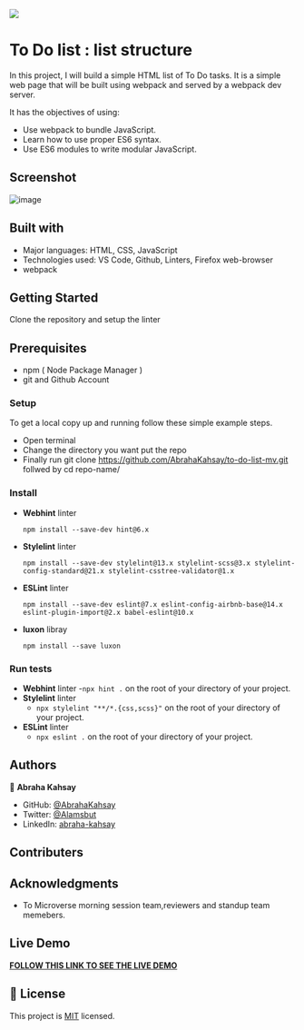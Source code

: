 
![](https://img.shields.io/badge/Microverse-blueviolet)
# To Do list : list structure
In this project, I will build a simple HTML list of To Do tasks. It is a simple web page that will be built using webpack and served by a webpack dev server.

It has the objectives of using:

- Use webpack to bundle JavaScript.
- Learn how to use proper ES6 syntax.
- Use ES6 modules to write modular JavaScript.

## Screenshot
![image](https://user-images.githubusercontent.com/75738563/177642440-01407cb0-d9d8-44b0-846d-ae96efe160f7.png)

## Built with

- Major languages: HTML, CSS, JavaScript
- Technologies used: VS Code, Github, Linters, Firefox web-browser
- webpack

## Getting Started

Clone the repository and setup the linter

## Prerequisites

- npm ( Node Package Manager )
- git and Github Account

### Setup

To get a local copy up and running follow these simple example steps.

- Open terminal
- Change the directory you want put the repo
- Finally run git clone https://github.com/AbrahaKahsay/to-do-list-mv.git follwed by cd repo-name/

### Install

- **Webhint** linter

  `npm install --save-dev hint@6.x`

- **Stylelint** linter

  `npm install --save-dev stylelint@13.x stylelint-scss@3.x stylelint-config-standard@21.x stylelint-csstree-validator@1.x`

- **ESLint** linter

  `npm install --save-dev eslint@7.x eslint-config-airbnb-base@14.x eslint-plugin-import@2.x babel-eslint@10.x`

 - **luxon** libray

    `npm install --save luxon`


### Run tests

- **Webhint** linter -`npx hint .` on the root of your directory of your project.
- **Stylelint** linter
  - `npx stylelint "**/*.{css,scss}"` on the root of your directory of your project.
- **ESLint** linter
  - `npx eslint .` on the root of your directory of your project.

## Authors

👤 **Abraha Kahsay**

- GitHub: [@AbrahaKahsay](https://github.com/AbrahaKahsay)
- Twitter: [@Alamsbut](https://twitter.com/Alamsbut)
- LinkedIn: [abraha-kahsay](www.linkedin.com/in/abraha-kahsay-492771135/)

## Contributers

## Acknowledgments

- To Microverse morning session team,reviewers and standup team memebers.

## Live Demo

**[FOLLOW THIS LINK TO SEE THE LIVE DEMO](https://abrahakahsay.github.io/to-do-list-mv/)**

## 📝 License

This project is [MIT](./MIT.md) licensed.
